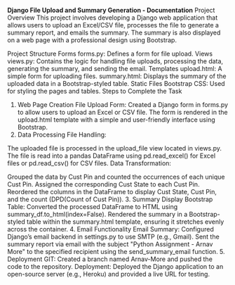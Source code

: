 **Django File Upload and Summary Generation - Documentation**
Project Overview
This project involves developing a Django web application that allows users to upload an Excel/CSV file, processes the file to generate a summary report, and emails the summary. The summary is also displayed on a web page with a professional design using Bootstrap.

Project Structure
Forms
forms.py: Defines a form for file upload.
Views
views.py: Contains the logic for handling file uploads, processing the data, generating the summary, and sending the email.
Templates
upload.html: A simple form for uploading files.
summary.html: Displays the summary of the uploaded data in a Bootstrap-styled table.
Static Files
Bootstrap CSS: Used for styling the pages and tables.
Steps to Complete the Task
1. Web Page Creation
File Upload Form:
Created a Django form in forms.py to allow users to upload an Excel or CSV file.
The form is rendered in the upload.html template with a simple and user-friendly interface using Bootstrap.
2. Data Processing
File Handling:

The uploaded file is processed in the upload_file view located in views.py.
The file is read into a pandas DataFrame using pd.read_excel() for Excel files or pd.read_csv() for CSV files.
Data Transformation:

Grouped the data by Cust Pin and counted the occurrences of each unique Cust Pin.
Assigned the corresponding Cust State to each Cust Pin.
Reordered the columns in the DataFrame to display Cust State, Cust Pin, and the count (DPD(Count of Cust Pin)).
3. Summary Display
Bootstrap Table:
Converted the processed DataFrame to HTML using summary_df.to_html(index=False).
Rendered the summary in a Bootstrap-styled table within the summary.html template, ensuring it stretches evenly across the container.
4. Email Functionality
Email Summary:
Configured Django’s email backend in settings.py to use SMTP (e.g., Gmail).
Sent the summary report via email with the subject "Python Assignment - Arnav More" to the specified recipient using the send_summary_email function.
5. Deployment
GIT:
Created a branch named Arnav-More and pushed the code to the repository.
Deployment:
Deployed the Django application to an open-source server (e.g., Heroku) and provided a live URL for testing.
